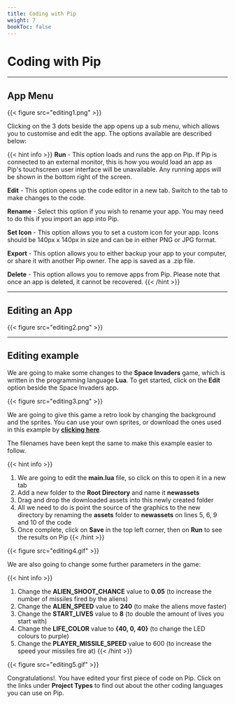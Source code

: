 ```yaml
---
title: Coding with Pip
weight: 7
bookToc: false
---
```


# Coding with Pip

---

## App Menu

{{< figure src="editing1.png" >}}

Clicking on the 3 dots beside the app opens up a sub menu, which allows you to customise and edit the app. The options available are described below:

{{< hint info >}}
**Run** - This option loads and runs the app on Pip. If Pip is connected to an external monitor, this is how you would load an app as Pip's touchscreen user interface will be unavailable. Any running apps will be shown in the bottom right of the screen.

**Edit** - This option opens up the code editor in a new tab. Switch to the tab to make changes to the code.

**Rename** - Select this option if you wish to rename your app. You may need to do this if you import an app into Pip.

**Set Icon** - This option allows you to set a custom icon for your app. Icons should be 140px x 140px in size and can be in either PNG or JPG format.

**Export** - This option allows you to either backup your app to your computer, or share it with another Pip owner. The app is saved as a .zip file.

**Delete** - This option allows you to remove apps from Pip. Please note that once an app is deleted, it cannot be recovered.
{{< /hint >}}

---

## Editing an App

{{< figure src="editing2.png" >}}

---

## Editing example

We are going to make some changes to the **Space Invaders** game, which is written in the programming language **Lua**. To get started, click on the **Edit** option beside the Space Invaders app.

{{< figure src="editing3.png" >}}

We are going to give this game a retro look by changing the background and the sprites. You can use your own sprites, or download the ones used in this example by [**clicking here**](SpaceInvaders.zip). 

The filenames have been kept the same to make this example easier to follow. 

{{< hint info >}}
1. We are going to edit the **main.lua** file, so click on this to open it in a new tab
2. Add a new folder to the **Root Directory** and name it **newassets**
3. Drag and drop the downloaded assets into this newly created folder
4. All we need to do is point the source of the graphics to the new directory by renaming the **assets** folder to **newassets** on lines 5, 6, 9 and 10 of the code
5. Once complete, click on **Save** in the top left corner, then on **Run** to see the results on Pip
{{< /hint >}}

{{< figure src="editing4.gif" >}}

We are also going to change some further parameters in the game:

{{< hint info >}}
1. Change the **ALIEN_SHOOT_CHANCE** value to **0.05** (to increase the number of missiles fired by the aliens)
2. Change the **ALIEN_SPEED** value to **240** (to make the aliens move faster)
3. Change the **START_LIVES** value to **8** (to double the amount of lives you start with)
4. Change the **LIFE_COLOR** value to **{40, 0, 40}** (to change the LED colours to purple)
5. Change the **PLAYER_MISSILE_SPEED** value to 600 (to increase the speed your missiles fire at)
{{< /hint >}}

{{< figure src="editing5.gif" >}}

Congratulations!. You have edited your first piece of code on Pip. Click on the links under **Project Types** to find out about the other coding languages you can use on Pip.

